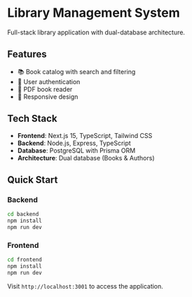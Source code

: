 # Library Management System

Full-stack library application with dual-database architecture.

## Features
- 📚 Book catalog with search and filtering
- 👤 User authentication
- 📖 PDF book reader
- 📱 Responsive design

## Tech Stack
- **Frontend**: Next.js 15, TypeScript, Tailwind CSS
- **Backend**: Node.js, Express, TypeScript
- **Database**: PostgreSQL with Prisma ORM
- **Architecture**: Dual database (Books & Authors)

## Quick Start

### Backend
```bash
cd backend
npm install
npm run dev
```

### Frontend
```bash
cd frontend
npm install
npm run dev
```

Visit `http://localhost:3001` to access the application.
